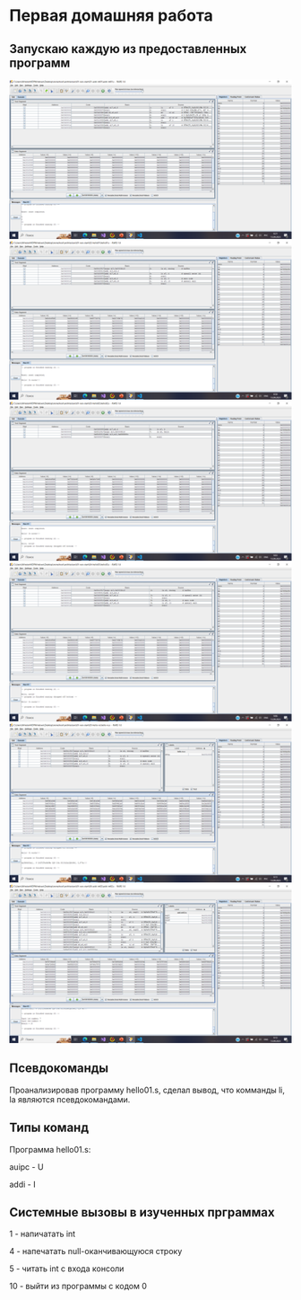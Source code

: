 # Первая домашняя работа

## Запускаю каждую из предоставленных программ

![Запуск первой программы](images/1.png)
![Запуск второй программы](images/2.png)
![Запуск третей программы](images/3.png)
![Запуск четвёртой программы](images/4.png)
![Запуск пятой программы](images/5.png)
![Запуск шестой программы](images/6.png)

## Псевдокоманды

Проанализировав программу hello01.s, сделал вывод, что комманды li, la
являются псевдокомандами.

## Типы команд

Программа hello01.s:

auipc - U

addi - I

## Системные вызовы в изученных прграммах

1 - напичатать int

4 - напечатать null-оканчивающуюся строку

5 - читать int с входа консоли

10 - выйти из программы с кодом 0
